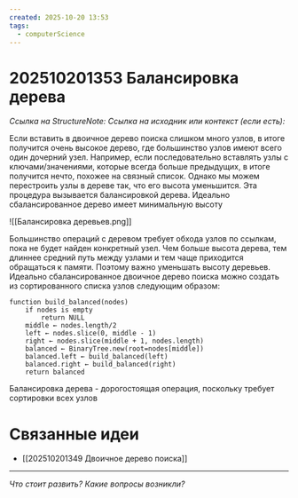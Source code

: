 ```yaml
---
created: 2025-10-20 13:53
tags:
  - computerScience
---
```

# 202510201353 Балансировка дерева

*Ссылка на StructureNote:*
*Ссылка на исходник или контекст (если есть):* 

Если вставить в двоичное дерево поиска слишком много узлов, в итоге получится очень высокое дерево, где большинство узлов имеют всего один дочерний узел. Например, если последовательно вставлять узлы с ключами/значениями, которые всегда больше предыдущих, в итоге получится нечто, похожее на связный список. Однако мы можем перестроить узлы в дереве так, что его высота уменьшится. Эта процедура вызывается балансировкой дерева. Идеально сбалансированное дерево имеет минимальную высоту

![[Балансировка деревьев.png]]

Большинство операций с деревом требует обхода узлов по ссылкам, пока не будет найден конкретный узел. Чем больше высота дерева, тем длиннее средний путь между узлами и тем чаще приходится обращаться к памяти. Поэтому важно уменьшать высоту деревьев. Идеально сбалансированное двоичное дерево поиска можно создать из сортированного списка узлов следующим образом:

```
function build_balanced(nodes)
    if nodes is empty
        return NULL
    middle ← nodes.length/2
    left ← nodes.slice(0, middle - 1)
    right ← nodes.slice(middle + 1, nodes.length)
    balanced ← BinaryTree.new(root=nodes[middle])
    balanced.left ← build_balanced(left)
    balanced.right ← build_balanced(right)
    return balanced
```

Балансировка дерева - дорогостоящая операция, поскольку требует сортировки всех узлов 

# Связанные идеи

- [[202510201349 Двоичное дерево поиска]]
---

*Что стоит развить? Какие вопросы возникли?*
